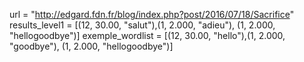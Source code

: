 url = "http://edgard.fdn.fr/blog/index.php?post/2016/07/18/Sacrifice"
results_level1 = [(12, 30.00, "salut"),(1, 2.000, "adieu"), (1, 2.000, "hellogoodbye")]
exemple_wordlist = [(12, 30.00, "hello"),(1, 2.000, "goodbye"), (1, 2.000, "hellogoodbye")]
